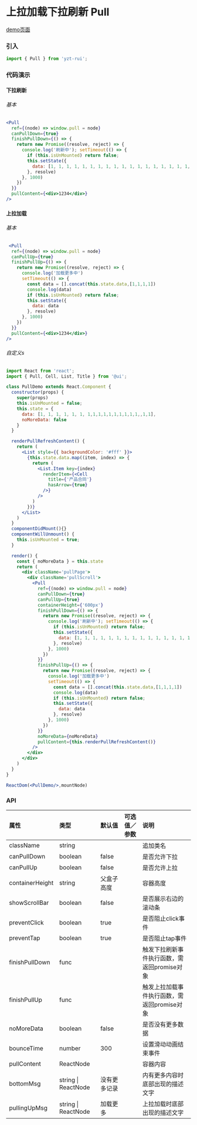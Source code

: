 # 上拉加载下拉刷新 Pull

[demo页面](https://yyb323.com/yui.mobile/#/pull)

### 引入

```js
import { Pull } from 'yzt-rui';
```

### 代码演示

#### 下拉刷新

###### 基本
```jsx
<Pull
  ref={(node) => window.pull = node}
  canPullDown={true}
  finishPullDown={() => {
    return new Promise((resolve, reject) => {
      console.log('刷新中'); setTimeout(() => {
        if (this.isUnMounted) return false;
        this.setState({
          data: [1, 1, 1, 1, 1, 1, 1, 1, 1, 1, 1, 1, 1, 1, 1, 1, 1, 1, 1, 1, 1, 1, 1, 1, 1, 1, 1, 1, 1, 1, 1, 1, 1, 1, 1, 1, 1, 1, 1, 1, 1]
        }, resolve)
      }, 1000)
    })
  }}
  pullContent={<div>1234</div>}
/>
```

#### 上拉加载

###### 基本
```jsx
 <Pull
  ref={(node) => window.pull = node}
  canPullUp={true}
  finishPullUp={() => {
    return new Promise((resolve, reject) => {
      console.log('加载更多中')
      setTimeout(() => {
        const data = [].concat(this.state.data,[1,1,1,1])
        console.log(data)
        if (this.isUnMounted) return false;
        this.setState({
          data: data
        }, resolve)
      }, 1000)
    })
  }}
  pullContent={<div>1234</div>}
/>
```

###### 自定义s
```jsx
import React from 'react';
import { Pull, Cell, List, Title } from '@ui';

class PullDemo extends React.Component {
  constructor(props) {
    super(props)
    this.isUnMounted = false;
    this.state = {
      data: [1, 1, 1, 1, 1, 1, 1,1,1,1,1,1,1,1,1,1,,1,1],
      noMoreData: false
    }
  }

  renderPullRefreshContent() {
    return (
      <List style={{ backgroundColor: '#fff' }}>
        {this.state.data.map((item, index) => {
          return (
            <List.Item key={index}
              renderItem={<Cell
                title={'产品合同'}
                hasArrow={true}
              />}
            />
          )
        })}
      </List>
    )
  }
  componentDidMount(){}
  componentWillUnmount() {
    this.isUnMounted = true;
  }

  render() {
    const { noMoreData } = this.state
    return (
      <div className='pullPage'>
        <div className='pullScroll'>
          <Pull
            ref={(node) => window.pull = node}
            canPullDown={true}
            canPullUp={true}
            containerHeight={'600px'}
            finishPullDown={() => {
              return new Promise((resolve, reject) => {
                console.log('刷新中'); setTimeout(() => {
                  if (this.isUnMounted) return false;
                  this.setState({
                    data: [1, 1, 1, 1, 1, 1, 1, 1, 1, 1, 1, 1, 1, 1, 1, 1, 1, 1, 1, 1, 1, 1, 1, 1, 1, 1, 1, 1, 1, 1, 1, 1, 1, 1, 1, 1, 1, 1, 1, 1, 1]
                  }, resolve)
                }, 1000)
              })
            }}
            finishPullUp={() => {
              return new Promise((resolve, reject) => {
                console.log('加载更多中')
                setTimeout(() => {
                  const data = [].concat(this.state.data,[1,1,1,1])
                  console.log(data)
                  if (this.isUnMounted) return false;
                  this.setState({
                    data: data
                  }, resolve)
                }, 1000)
              })
            }}
            noMoreData={noMoreData}
            pullContent={this.renderPullRefreshContent()}
          />
        </div>
      </div>
    )
  }
}

ReactDom(<PullDemo/>,mountNode)

```

### API

| 属性 | 类型 | 默认值 | 可选值／参数 | 说明 |
| :--- | :--- | :--- | :--- | :--- |
| className | string | | | 追加类名 |
| canPullDown | boolean | false |  | 是否允许下拉 |
| canPullUp | boolean | false |  | 是否允许上拉 |
| containerHeight | string | 父盒子高度 |  | 容器高度 |
| showScrollBar | boolean | false | | 是否展示右边的滚动条 |
| preventClick | boolean | true | | 是否阻止click事件 |
| preventTap | boolean | true | | 是否阻止tap事件 |
| finishPullDown | func | | | 触发下拉刷新事件执行函数，需返回promise对象 |
| finishPullUp | func | | | 触发上拉加载事件执行函数，需返回promise对象 |
| noMoreData | boolean | false | | 是否没有更多数据 |
| bounceTime | number | 300 | | 设置滑动动画结束事件 |
| pullContent | ReactNode | | | 容器内容 |
| bottomMsg | string &#124; ReactNode | 没有更多记录 | | 内有更多内容时底部出现的描述文字 |
| pullingUpMsg | string &#124; ReactNode | 加载更多 | | 上拉加载时底部出现的描述文字 |


